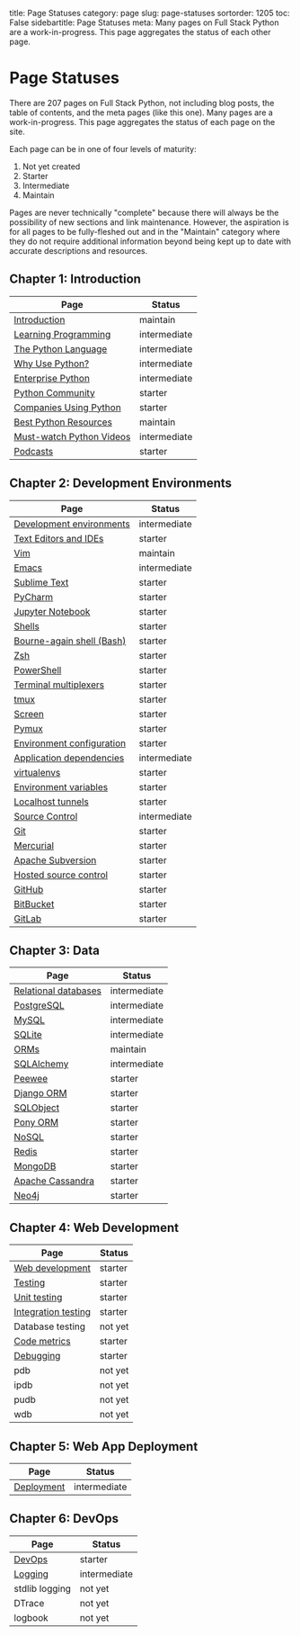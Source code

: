 title: Page Statuses
category: page
slug: page-statuses
sortorder: 1205
toc: False
sidebartitle: Page Statuses
meta: Many pages on Full Stack Python are a work-in-progress. This page aggregates the status of each other page.


# Page Statuses
There are 207 pages on Full Stack Python, not including blog posts, the
table of contents, and the meta pages (like this one). Many pages are a 
work-in-progress. This page aggregates the status of each page on the site.

Each page can be in one of four levels of maturity:

1. Not yet created
2. Starter
3. Intermediate
4. Maintain

Pages are never technically "complete" because there will always be
the possibility of new sections and link maintenance. However, the
aspiration is for all pages to be fully-fleshed out and in the "Maintain"
category where they do not require additional information beyond being
kept up to date with accurate descriptions and resources.


## Chapter 1: Introduction
|Page                                                     | Status       |
|---------------------------------------------------------|--------------|
|[Introduction](/introduction.html)                       | maintain     |
|[Learning Programming](/learning-programming.html)       | intermediate |
|[The Python Language](/python-programming-language.html) | intermediate |
|[Why Use Python?](/why-use-python.html)                  | intermediate |
|[Enterprise Python](/enterprise-python.html)             | intermediate |
|[Python Community](/python-community.html)               | starter      |
|[Companies Using Python](/companies-using-python.html)   | starter      |
|[Best Python Resources](/best-python-resources.html)     | maintain     |
|[Must-watch Python Videos](/best-python-videos.html)     | intermediate |
|[Podcasts](/best-python-podcasts.html)                   | starter      |


## Chapter 2: Development Environments
|Page                                                          | Status       |
|--------------------------------------------------------------|--------------|
|[Development environments](/development-environments.html)    | intermediate |
|[Text Editors and IDEs](/text-editors-ides.html)              | starter      |
|[Vim](/vim.html)                                              | maintain     |
|[Emacs](/emacs.html)                                          | intermediate |
|[Sublime Text](/sublime-text.html)                            | starter      |
|[PyCharm](/pycharm.html)                                      | starter      |
|[Jupyter Notebook](/jupyter-notebook.html)                    | starter      |
|[Shells](/shells.html)                                        | starter      | 
|[Bourne-again shell (Bash)](/bourne-again-shell-bash.html)    | starter      | 
|[Zsh](/zsh-shell.html)                                        | starter      | 
|[PowerShell](/powershell.html)                                | starter      | 
|[Terminal multiplexers](/terminal-multiplexers.html)          | starter      |
|[tmux](/tmux.html)                                            | starter      |
|[Screen](/screen.html)                                        | starter      |
|[Pymux](/pymux.html)                                          | starter      |
|[Environment configuration](/environment-configuration.html)  | starter      |
|[Application dependencies](/application-dependencies.html)    | intermediate |
|[virtualenvs](/virtual-environments-virtualenvs-venvs.html)   | starter      |
|[Environment variables](/environment-variables.html)          | starter      |
|[Localhost tunnels](/localhost-tunnels.html)                  | starter      |
|[Source Control](/source-control.html)                        | intermediate |
|[Git](/git.html)                                              | starter      |
|[Mercurial](/mercurial.html)                                  | starter      |
|[Apache Subversion](/apache-subversion.html)                  | starter      |
|[Hosted source control](/hosted-source-control-services.html) | starter      |
|[GitHub](/github.html)                                        | starter      |
|[BitBucket](/bitbucket.html)                                  | starter      |
|[GitLab](/gitlab.html)                                        | starter      |


## Chapter 3: Data
|Page                                                       | Status       |
|-----------------------------------------------------------|--------------|
|[Relational databases](/databases.html)                    | intermediate |
|[PostgreSQL](/postgresql.html)                             | intermediate |
|[MySQL](/mysql.html)                                       | intermediate |
|[SQLite](/sqlite.html)                                     | intermediate |
|[ORMs](/object-relational-mappers-orms.html)               | maintain     |
|[SQLAlchemy](/sqlalchemy.html)                             | intermediate |
|[Peewee](/peewee.html)                                     | starter      |
|[Django ORM](/django-orm.html)                             | starter      |
|[SQLObject](/sqlobject.html)                               | starter      |
|[Pony ORM](/pony-orm.html)                                 | starter      |
|[NoSQL](/no-sql-datastore.html)                            | starter      |
|[Redis](/redis.html)                                       | starter      |
|[MongoDB](/mongodb.html)                                   | starter      |
|[Apache Cassandra](/apache-cassandra.html)                 | starter      |
|[Neo4j](/neo4j.html)                                       | starter      |




## Chapter 4: Web Development
|Page                                                       | Status       |
|-----------------------------------------------------------|--------------|
|[Web development](/web-development.html)                   | starter      | 
|[Testing](/testing.html)                                   | starter      |
|[Unit testing](/unit-testing.html)                         | starter      |
|[Integration testing](/integration-testing.html)           | starter      |
|Database testing                                           | not yet      |
|[Code metrics](/code-metrics.html)                         | starter      |
|[Debugging](/debugging.html)                               | starter      |
|pdb                                                        | not yet      |
|ipdb                                                       | not yet      |
|pudb                                                       | not yet      |
|wdb                                                        | not yet      |


## Chapter 5: Web App Deployment
|Page                                                        | Status       |
|------------------------------------------------------------|--------------|
|[Deployment](/deployment.html)                              | intermediate |


## Chapter 6: DevOps
| Page                                                       | Status       |
|------------------------------------------------------------|--------------|
|[DevOps](/devops.html)                                      | starter      |
|[Logging](/logging.html)                                    | intermediate |
|stdlib logging                                              | not yet      |
|DTrace                                                      | not yet      |
|logbook                                                     | not yet      |

